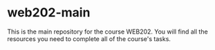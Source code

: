 # web202-main
This is the main repository for the course WEB202. You will find all the resources you need to complete all of the course's tasks.
